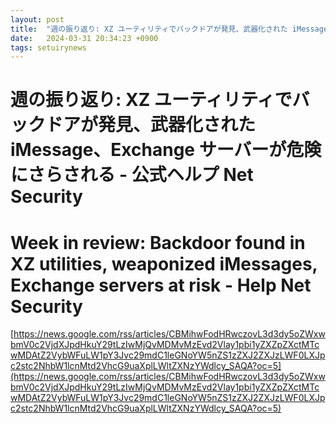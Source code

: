```yaml
---
layout: post
title:  "週の振り返り: XZ ユーティリティでバックドアが発見、武器化された iMessage、Exchange サーバーが危険にさらされる - 公式ヘルプ Net Security"
date:   2024-03-31 20:34:23 +0900
tags: setuirynews 
---
```


# 週の振り返り: XZ ユーティリティでバックドアが発見、武器化された iMessage、Exchange サーバーが危険にさらされる - 公式ヘルプ Net Security



# Week in review: Backdoor found in XZ utilities, weaponized iMessages, Exchange servers at risk - Help Net Security

[https://news.google.com/rss/articles/CBMihwFodHRwczovL3d3dy5oZWxwbmV0c2VjdXJpdHkuY29tLzIwMjQvMDMvMzEvd2Vlay1pbi1yZXZpZXctMTcwMDAtZ2VybWFuLW1pY3Jvc29mdC1leGNoYW5nZS1zZXJ2ZXJzLWF0LXJpc2stc2NhbW1lcnMtd2VhcG9uaXplLWltZXNzYWdlcy_SAQA?oc=5](https://news.google.com/rss/articles/CBMihwFodHRwczovL3d3dy5oZWxwbmV0c2VjdXJpdHkuY29tLzIwMjQvMDMvMzEvd2Vlay1pbi1yZXZpZXctMTcwMDAtZ2VybWFuLW1pY3Jvc29mdC1leGNoYW5nZS1zZXJ2ZXJzLWF0LXJpc2stc2NhbW1lcnMtd2VhcG9uaXplLWltZXNzYWdlcy_SAQA?oc=5)

